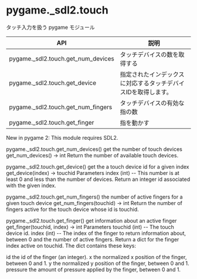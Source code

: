 
# pygame._sdl2.touch

タッチ入力を扱う pygame モジュール

|                API                 |                              説明                              |
| ---------------------------------- | -------------------------------------------------------------- |
| pygame._sdl2.touch.get_num_devices | タッチデバイスの数を取得する                                   |
| pygame._sdl2.touch.get_device      | 指定されたインデックスに対応するタッチデバイスIDを取得します。 |
| pygame._sdl2.touch.get_num_fingers | タッチデバイスの有効な指の数                                   |
| pygame._sdl2.touch.get_finger      | 指を動かす                                                     |

New in pygame 2: This module requires SDL2.

pygame._sdl2.touch.get_num_devices()
get the number of touch devices
get_num_devices() -> int
Return the number of available touch devices.


pygame._sdl2.touch.get_device()
get the a touch device id for a given index
get_device(index) -> touchid
Parameters
index (int) -- This number is at least 0 and less than the number of devices.
Return an integer id associated with the given index.


pygame._sdl2.touch.get_num_fingers()
the number of active fingers for a given touch device
get_num_fingers(touchid) -> int
Return the number of fingers active for the touch device whose id is touchid.


pygame._sdl2.touch.get_finger()
get information about an active finger
get_finger(touchid, index) -> int
Parameters
touchid (int) -- The touch device id.
index (int) -- The index of the finger to return information about, between 0 and the number of active fingers.
Return a dict for the finger index active on touchid. The dict contains these keys:

id         the id of the finger (an integer).
x          the normalized x position of the finger, between 0 and 1.
y          the normalized y position of the finger, between 0 and 1.
pressure   the amount of pressure applied by the finger, between 0 and 1.

